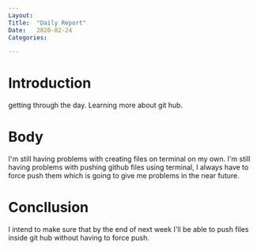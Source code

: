 ```yaml
---
Layout:
Title:	"Daily Report"
Date:	2020-02-24
Categories:

---
```


# Introduction
getting through the day. Learning more about git hub.

# Body
I'm still having problems with creating files on terminal on my own.
I'm still having problems with pushing github files using terminal, I always have to force push them which is going to give me problems in the near future.

# Concllusion
I intend to make sure that by the end of next week I'll be able to push files inside git hub without having to force push.